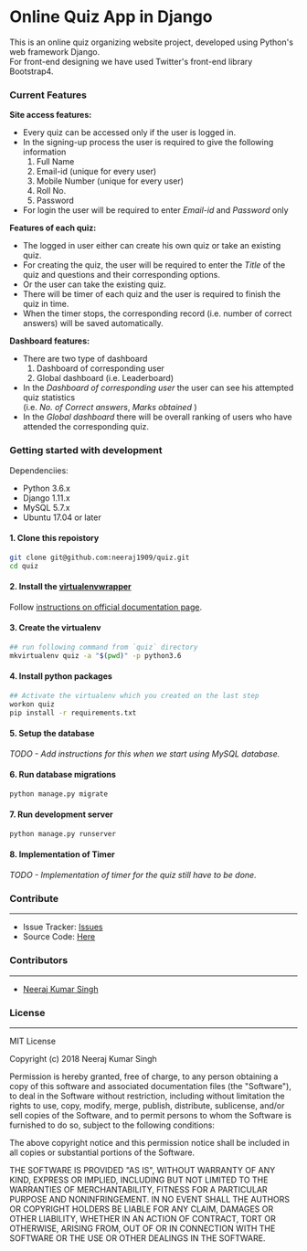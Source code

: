 # Online Quiz App in Django

This is an online quiz organizing website project, developed using Python's web framework Django.<br>
For front-end designing we have used Twitter's front-end library Bootstrap4.

### Current Features

**Site access features:**


* Every quiz can be accessed only if the user is logged in.
* In the signing-up process the user is required to give the following information
	1. Full Name
	2. Email-id (unique for every user)
	3. Mobile Number (unique for every user)
	4. Roll No.
	5. Password
* For login the user will be required to enter *Email-id* and *Password* only

**Features of each quiz:**

* The logged in user either can create his own quiz or take an existing quiz.
* For creating the quiz, the user will be required to enter the *Title* of the quiz and questions and their corresponding options.
* Or the user can take the existing quiz.
* There will be timer of each quiz and the user is required to finish the quiz in time.
* When the timer stops, the corresponding record (i.e. number of correct answers) will be saved automatically.


**Dashboard features:**

* There are two type of dashboard
	1. Dashboard of corresponding user
	2. Global dashboard (i.e. Leaderboard)
* In the *Dashboard of corresponding user* the user can see his attempted quiz statistics <br>(i.e. *No. of Correct answers*, *Marks obtained* )
* In the *Global dashboard* there will be overall ranking of users who have attended the corresponding quiz.


### Getting started with development
Dependenciies:
- Python 3.6.x
- Django 1.11.x
- MySQL 5.7.x
- Ubuntu 17.04 or later

#### 1. Clone this repoistory
```bash
git clone git@github.com:neeraj1909/quiz.git
cd quiz
```

#### 2. Install the [virtualenvwrapper](https://virtualenvwrapper.readthedocs.io/)
Follow [instructions on official documentation page](https://virtualenvwrapper.readthedocs.io/en/latest/install.html).

#### 3. Create the virtualenv
```bash
## run following command from `quiz` directory
mkvirtualenv quiz -a "$(pwd)" -p python3.6
```

#### 4. Install python packages
```bash
## Activate the virtualenv which you created on the last step
workon quiz
pip install -r requirements.txt
```

#### 5. Setup the database
*TODO - Add instructions for this when we start using MySQL database.*

#### 6. Run database migrations
```bash
python manage.py migrate
```

#### 7. Run development server
```bash
python manage.py runserver
```
#### 8. Implementation of Timer
*TODO - Implementation of timer for the quiz still have to be done.*

### Contribute
----------
- Issue Tracker: [Issues](https://github.com/neeraj1909/quiz/issues)
- Source Code: [Here](https://github.com/neeraj1909/quiz/)

### Contributors
----------

* [Neeraj Kumar Singh](https://github.com/neeraj1909)


### License
----------
MIT License

Copyright (c) 2018 Neeraj Kumar Singh

Permission is hereby granted, free of charge, to any person obtaining a copy
of this software and associated documentation files (the "Software"), to deal
in the Software without restriction, including without limitation the rights
to use, copy, modify, merge, publish, distribute, sublicense, and/or sell
copies of the Software, and to permit persons to whom the Software is
furnished to do so, subject to the following conditions:

The above copyright notice and this permission notice shall be included in all
copies or substantial portions of the Software.

THE SOFTWARE IS PROVIDED "AS IS", WITHOUT WARRANTY OF ANY KIND, EXPRESS OR
IMPLIED, INCLUDING BUT NOT LIMITED TO THE WARRANTIES OF MERCHANTABILITY,
FITNESS FOR A PARTICULAR PURPOSE AND NONINFRINGEMENT. IN NO EVENT SHALL THE
AUTHORS OR COPYRIGHT HOLDERS BE LIABLE FOR ANY CLAIM, DAMAGES OR OTHER
LIABILITY, WHETHER IN AN ACTION OF CONTRACT, TORT OR OTHERWISE, ARISING FROM,
OUT OF OR IN CONNECTION WITH THE SOFTWARE OR THE USE OR OTHER DEALINGS IN THE
SOFTWARE.
